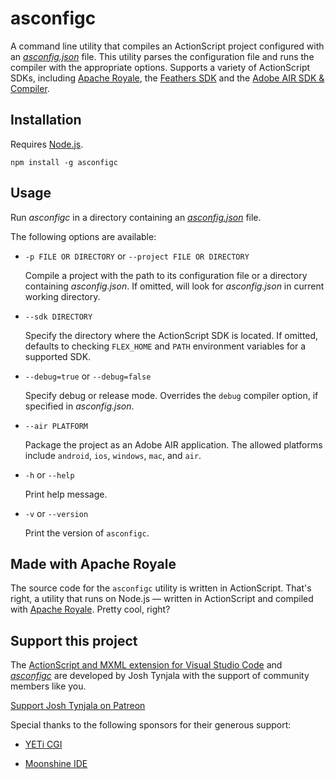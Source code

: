 # asconfigc

A command line utility that compiles an ActionScript project configured with an [*asconfig.json*](https://github.com/BowlerHatLLC/vscode-nextgenas/wiki/asconfig.json) file. This utility parses the configuration file and runs the compiler with the appropriate options. Supports a variety of ActionScript SDKs, including [Apache Royale](https://royale.apache.org/), the [Feathers SDK](https://feathersui.com/sdk/) and the [Adobe AIR SDK & Compiler](http://www.adobe.com/devnet/air/air-sdk-download.html).

## Installation

Requires [Node.js](https://nodejs.org/).

```
npm install -g asconfigc
```

## Usage

Run *asconfigc* in a directory containing an [*asconfig.json*](https://github.com/BowlerHatLLC/vscode-nextgenas/wiki/asconfig.json) file.

The following options are available:

* `-p FILE OR DIRECTORY` or `--project FILE OR DIRECTORY`

	Compile a project with the path to its configuration file or a directory containing *asconfig.json*. If omitted, will look for *asconfig.json* in current working directory.

* `--sdk DIRECTORY`

	Specify the directory where the ActionScript SDK is located. If omitted, defaults to checking `FLEX_HOME` and `PATH` environment variables for a supported SDK.

* `--debug=true` or `--debug=false`

	Specify debug or release mode. Overrides the `debug` compiler option, if specified in *asconfig.json*.

* `--air PLATFORM`

	Package the project as an Adobe AIR application. The allowed platforms include `android`, `ios`, `windows`, `mac`, and `air`.

* `-h` or `--help`

	Print help message.

* `-v` or `--version`

	Print the version of `asconfigc`.

## Made with Apache Royale

The source code for the `asconfigc` utility is written in ActionScript. That's right, a utility that runs on Node.js — written in ActionScript and compiled with [Apache Royale](https://royale.apache.org/). Pretty cool, right?

## Support this project

The [ActionScript and MXML extension for Visual Studio Code](https://marketplace.visualstudio.com/items?itemName=bowlerhatllc.vscode-nextgenas) and [*asconfigc*](https://www.npmjs.com/package/asconfigc) are developed by Josh Tynjala with the support of community members like you.

[Support Josh Tynjala on Patreon](http://patreon.com/josht)

Special thanks to the following sponsors for their generous support:

* [YETi CGI](http://yeticgi.com/)

* [Moonshine IDE](http://moonshine-ide.com/)